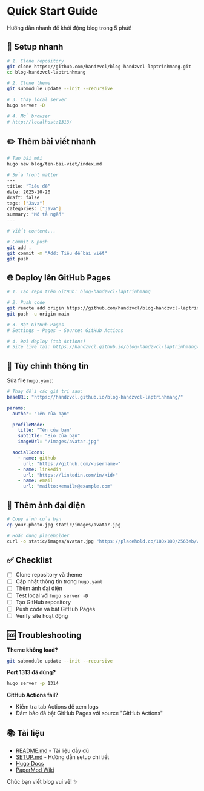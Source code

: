 # Quick Start Guide

Hướng dẫn nhanh để khởi động blog trong 5 phút!

## 🚀 Setup nhanh

```bash
# 1. Clone repository
git clone https://github.com/handzvcl/blog-handzvcl-laptrinhmang.git
cd blog-handzvcl-laptrinhmang

# 2. Clone theme
git submodule update --init --recursive

# 3. Chạy local server
hugo server -D

# 4. Mở browser
# http://localhost:1313/
```

## ✏️ Thêm bài viết nhanh

```bash
# Tạo bài mới
hugo new blog/ten-bai-viet/index.md

# Sửa front matter
---
title: "Tiêu đề"
date: 2025-10-20
draft: false
tags: ["Java"]
categories: ["Java"]
summary: "Mô tả ngắn"
---

# Viết content...

# Commit & push
git add .
git commit -m "Add: Tiêu đề bài viết"
git push
```

## 🌐 Deploy lên GitHub Pages

```bash
# 1. Tạo repo trên GitHub: blog-handzvcl-laptrinhmang

# 2. Push code
git remote add origin https://github.com/handzvcl/blog-handzvcl-laptrinhmang.git
git push -u origin main

# 3. Bật GitHub Pages
# Settings → Pages → Source: GitHub Actions

# 4. Đợi deploy (tab Actions)
# Site live tại: https://handzvcl.github.io/blog-handzvcl-laptrinhmang/
```

## 🎨 Tùy chỉnh thông tin

Sửa file `hugo.yaml`:

```yaml
# Thay đổi các giá trị sau:
baseURL: "https://handzvcl.github.io/blog-handzvcl-laptrinhmang/"

params:
  author: "Tên của bạn"

  profileMode:
    title: "Tên của bạn"
    subtitle: "Bio của bạn"
    imageUrl: "/images/avatar.jpg"

  socialIcons:
    - name: github
      url: "https://github.com/<username>"
    - name: linkedin
      url: "https://linkedin.com/in/<id>"
    - name: email
      url: "mailto:<email>@example.com"
```

## 📸 Thêm ảnh đại diện

```bash
# Copy ảnh của bạn
cp your-photo.jpg static/images/avatar.jpg

# Hoặc dùng placeholder
curl -o static/images/avatar.jpg "https://placehold.co/180x180/2563eb/white?text=Avatar"
```

## ✅ Checklist

- [ ] Clone repository và theme
- [ ] Cập nhật thông tin trong `hugo.yaml`
- [ ] Thêm ảnh đại diện
- [ ] Test local với `hugo server -D`
- [ ] Tạo GitHub repository
- [ ] Push code và bật GitHub Pages
- [ ] Verify site hoạt động

## 🆘 Troubleshooting

**Theme không load?**

```bash
git submodule update --init --recursive
```

**Port 1313 đã dùng?**

```bash
hugo server -p 1314
```

**GitHub Actions fail?**

- Kiểm tra tab Actions để xem logs
- Đảm bảo đã bật GitHub Pages với source "GitHub Actions"

## 📚 Tài liệu

- [README.md](README.md) - Tài liệu đầy đủ
- [SETUP.md](SETUP.md) - Hướng dẫn setup chi tiết
- [Hugo Docs](https://gohugo.io/documentation/)
- [PaperMod Wiki](https://github.com/adityatelange/hugo-PaperMod/wiki)

Chúc bạn viết blog vui vẻ! ✨
